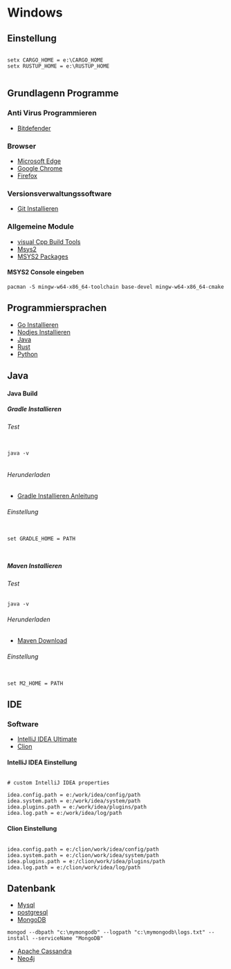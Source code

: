 # Windows

## Einstellung

```

setx CARGO_HOME = e:\CARGO_HOME
setx RUSTUP_HOME = e:\RUSTUP_HOME


```


## Grundlagenn Programme

### Anti Virus Programmieren

* [Bitdefender](https://login.bitdefender.com/central/login.html?lang=de_DE&redirect_url=https:%2F%2Fcentral.bitdefender.com%2Factivity%3FbrowserLang%3Dde_DE)


### Browser


* [Microsoft Edge](https://www.microsoft.com/en-us/edge)
* [Google Chrome](https://www.google.de/chrome)
* [Firefox](https://www.mozilla.org/de/firefox/developer)

### Versionsverwaltungssoftware

* [Git Installieren](https://git-scm.com)

### Allgemeine Module

* [visual Cpp Build Tools]( https://visualstudio.microsoft.com/visual-cpp-build-tools/)  
* [Msys2](https://www.msys2.org/)
* [MSYS2 Packages](https://packages.msys2.org/updates)

#### MSYS2 Console eingeben

``` 
pacman -S mingw-w64-x86_64-toolchain base-devel mingw-w64-x86_64-cmake 

```

## Programmiersprachen

* [Go Installieren](https://golang.org)
* [Nodjes Installieren](https://nodejs.org/en/download/)
* [Java](https://aws.amazon.com/de/corretto/)
* [Rust](https://forge.rust-lang.org/infra/other-installation-methods.html)
* [Python](https://www.python.org/downloads/)
## Java

#### Java Build
##### Gradle Installieren

###### Test


```

java -v 


```

###### Herunderladen

* [Gradle Installieren Anleitung](https://gradle.org/install/)

###### Einstellung

```

set GRADLE_HOME = PATH



```

##### Maven Installieren

###### Test

```
java -v

```

###### Herunderladen

* [Maven Download](http://maven.apache.org/download.cgi)

###### Einstellung

```

set M2_HOME = PATH

```

## IDE

### Software


* [IntelliJ IDEA Ultimate](https://www.jetbrains.com/idea)
* [Clion](https://www.jetbrains.com/clion/)




#### IntelliJ IDEA Einstellung

```

# custom IntelliJ IDEA properties

idea.config.path = e:/work/idea/config/path
idea.system.path = e:/work/idea/system/path
idea.plugins.path = e:/work/idea/plugins/path
idea.log.path = e:/work/idea/log/path
```
#### Clion Einstellung

```

idea.config.path = e:/clion/work/idea/config/path
idea.system.path = e:/clion/work/idea/system/path
idea.plugins.path = e:/clion/work/idea/plugins/path
idea.log.path = e:/clion/work/idea/log/path

```



## Datenbank
* [Mysql]()
* [postgresql](https://www.postgresql.org/download/)
* [MongoDB]()
 ``` 
 mongod --dbpath "c:\mymongodb" --logpath "c:\mymongodb\logs.txt" --install --serviceName "MongoDB"
 ```
* [Apache Cassandra]()
* [Neo4j](https://neo4j.com/download-center/?ref=web-product-database/#community)